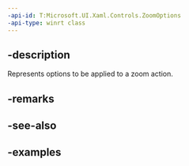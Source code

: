 ```yaml
---
-api-id: T:Microsoft.UI.Xaml.Controls.ZoomOptions
-api-type: winrt class
---
```


## -description

Represents options to be applied to a zoom action.

## -remarks

## -see-also

## -examples

